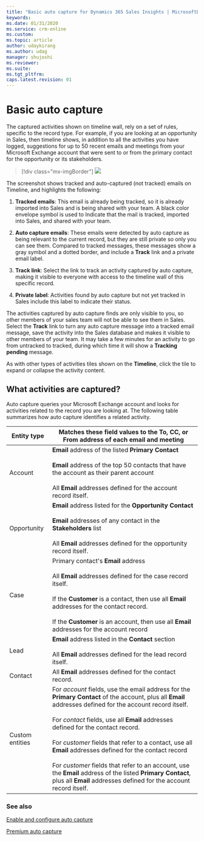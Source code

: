 ```yaml
---
title: "Basic auto capture for Dynamics 365 Sales Insights | MicrosoftDocs"
keywords: 
ms.date: 01/31/2020
ms.service: crm-online
ms.custom: 
ms.topic: article
author: udaykirang
ms.author: udag
manager: shujoshi
ms.reviewer: 
ms.suite: 
ms.tgt_pltfrm: 
caps.latest.revision: 01
---
```


# Basic auto capture

The captured activities shown on timeline wall, rely on a set of rules, specific to the record type. For example, if you are looking at an opportunity in Sales, then timeline shows, in addition to all the activities you have logged, suggestions for up to 50 recent emails and meetings from your Microsoft Exchange account that were sent to or from the primary contact for the opportunity or its stakeholders.

> [!div class="mx-imgBorder"]
> ![ ](media/ " ")

The screenshot shows tracked and auto-captured (not tracked) emails on Timeline, and highlights the following:

1.	**Tracked emails**: This email is already being tracked, so it is already imported into Sales and is being shared with your team. A black color envelope symbol is used to Indicate that the mail is tracked, imported into Sales, and shared with your team.

2.	**Auto capture emails**: These emails were detected by auto capture as being relevant to the current record, but they are still private so only you can see them. Compared to tracked messages, these messages show a gray symbol and a dotted border, and include a **Track** link and a private email label.

3.	**Track link**: Select the link to track an activity captured by auto capture, making it visible to everyone with access to the timeline wall of this specific record.

4.	**Private label**: Activities found by auto capture but not yet tracked in Sales include this label to indicate their status.

The activities captured by auto capture finds are only visible to you, so other members of your sales team will not be able to see them in Sales. Select the **Track** link to turn any auto capture message into a tracked email message, save the activity into the Sales database and makes it visible to other members of your team. It may take a few minutes for an activity to go from untracked to tracked, during which time it will show a **Tracking pending** message.

As with other types of activities tiles shown on the **Timeline**, click the tile to expand or collapse the activity content.

## What activities are captured?

Auto capture queries your Microsoft Exchange account and looks for activities related to the record you are looking at. The following table summarizes how auto capture identifies a related activity.

|Entity type|Matches these field values  to the To, CC, or From address of each email and meeting|  
|-----------------|--------------------------------------------------------------------------------------|  
|Account|**Email** address of the listed **Primary Contact**<br /><br /> **Email** address of the top 50 contacts that have the account as their parent account<br /><br /> All **Email** addresses defined for the account record itself.|  
|Opportunity|**Email** address listed for the **Opportunity Contact**<br /><br /> **Email** addresses of any contact in the **Stakeholders** list<br /><br /> All **Email** addresses defined for the opportunity record itself.|  
|Case|Primary contact's **Email** address<br /><br /> All **Email** addresses defined for the case record itself.<br /><br /> If the **Customer** is a contact, then use all **Email** addresses for  the contact record.<br /><br /> If the **Customer** is an account, then use all **Email** addresses for the account record|  
|Lead|**Email** address listed in the **Contact** section<br /><br /> All **Email** addresses defined for the lead record itself.|  
|Contact|All **Email** addresses defined for the contact record.|  
|Custom entities|For *account* fields, use the email address for the **Primary Contact** of the account, plus all **Email** addresses defined for the account record itself.<br /><br /> For *contact* fields, use all **Email** addresses defined for the contact record.<br /><br /> For *customer* fields that refer to a contact,  use all **Email** addresses defined for the contact record<br /><br /> For *customer* fields that refer to an account, use the **Email** address of the listed **Primary Contact**, plus all **Email** addresses defined for the account record itself.|  


### See also 

[Enable and configure auto capture](configure-auto-capture.md)

[Premium auto capture](premium-auto-capture.md)